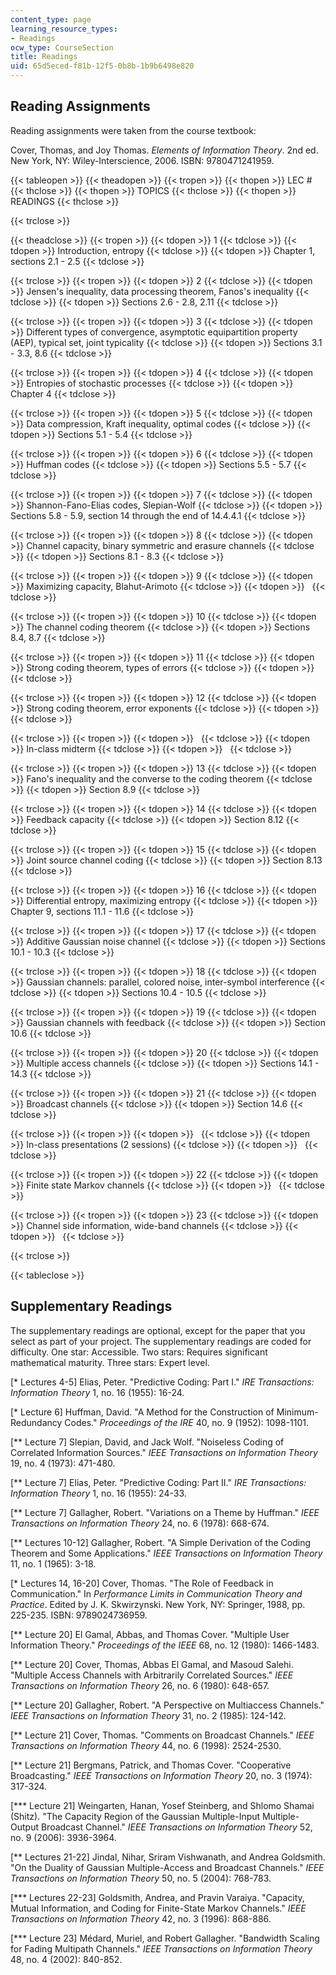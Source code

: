 ```yaml
---
content_type: page
learning_resource_types:
- Readings
ocw_type: CourseSection
title: Readings
uid: 65d5eced-f81b-12f5-0b8b-1b9b6498e820
---
```


Reading Assignments
-------------------

Reading assignments were taken from the course textbook:

Cover, Thomas, and Joy Thomas. _Elements of Information Theory_. 2nd ed. New York, NY: Wiley-Interscience, 2006. ISBN: 9780471241959.

{{< tableopen >}}
{{< theadopen >}}
{{< tropen >}}
{{< thopen >}}
LEC #
{{< thclose >}}
{{< thopen >}}
TOPICS
{{< thclose >}}
{{< thopen >}}
READINGS
{{< thclose >}}

{{< trclose >}}

{{< theadclose >}}
{{< tropen >}}
{{< tdopen >}}
1
{{< tdclose >}}
{{< tdopen >}}
Introduction, entropy
{{< tdclose >}}
{{< tdopen >}}
Chapter 1, sections 2.1 - 2.5
{{< tdclose >}}

{{< trclose >}}
{{< tropen >}}
{{< tdopen >}}
2
{{< tdclose >}}
{{< tdopen >}}
Jensen's inequality, data processing theorem, Fanos's inequality
{{< tdclose >}}
{{< tdopen >}}
Sections 2.6 - 2.8, 2.11
{{< tdclose >}}

{{< trclose >}}
{{< tropen >}}
{{< tdopen >}}
3
{{< tdclose >}}
{{< tdopen >}}
Different types of convergence, asymptotic equipartition property (AEP), typical set, joint typicality
{{< tdclose >}}
{{< tdopen >}}
Sections 3.1 - 3.3, 8.6
{{< tdclose >}}

{{< trclose >}}
{{< tropen >}}
{{< tdopen >}}
4
{{< tdclose >}}
{{< tdopen >}}
Entropies of stochastic processes
{{< tdclose >}}
{{< tdopen >}}
Chapter 4
{{< tdclose >}}

{{< trclose >}}
{{< tropen >}}
{{< tdopen >}}
5
{{< tdclose >}}
{{< tdopen >}}
Data compression, Kraft inequality, optimal codes
{{< tdclose >}}
{{< tdopen >}}
Sections 5.1 - 5.4
{{< tdclose >}}

{{< trclose >}}
{{< tropen >}}
{{< tdopen >}}
6
{{< tdclose >}}
{{< tdopen >}}
Huffman codes
{{< tdclose >}}
{{< tdopen >}}
Sections 5.5 - 5.7
{{< tdclose >}}

{{< trclose >}}
{{< tropen >}}
{{< tdopen >}}
7
{{< tdclose >}}
{{< tdopen >}}
Shannon-Fano-Elias codes, Slepian-Wolf
{{< tdclose >}}
{{< tdopen >}}
Sections 5.8 - 5.9, section 14 through the end of 14.4.4.1
{{< tdclose >}}

{{< trclose >}}
{{< tropen >}}
{{< tdopen >}}
8
{{< tdclose >}}
{{< tdopen >}}
Channel capacity, binary symmetric and erasure channels
{{< tdclose >}}
{{< tdopen >}}
Sections 8.1 - 8.3
{{< tdclose >}}

{{< trclose >}}
{{< tropen >}}
{{< tdopen >}}
9
{{< tdclose >}}
{{< tdopen >}}
Maximizing capacity, Blahut-Arimoto
{{< tdclose >}}
{{< tdopen >}}
 
{{< tdclose >}}

{{< trclose >}}
{{< tropen >}}
{{< tdopen >}}
10
{{< tdclose >}}
{{< tdopen >}}
The channel coding theorem
{{< tdclose >}}
{{< tdopen >}}
Sections 8.4, 8.7
{{< tdclose >}}

{{< trclose >}}
{{< tropen >}}
{{< tdopen >}}
11
{{< tdclose >}}
{{< tdopen >}}
Strong coding theorem, types of errors
{{< tdclose >}}
{{< tdopen >}}
 
{{< tdclose >}}

{{< trclose >}}
{{< tropen >}}
{{< tdopen >}}
12
{{< tdclose >}}
{{< tdopen >}}
Strong coding theorem, error exponents
{{< tdclose >}}
{{< tdopen >}}
 
{{< tdclose >}}

{{< trclose >}}
{{< tropen >}}
{{< tdopen >}}
 
{{< tdclose >}}
{{< tdopen >}}
In-class midterm
{{< tdclose >}}
{{< tdopen >}}
 
{{< tdclose >}}

{{< trclose >}}
{{< tropen >}}
{{< tdopen >}}
13
{{< tdclose >}}
{{< tdopen >}}
Fano's inequality and the converse to the coding theorem
{{< tdclose >}}
{{< tdopen >}}
Section 8.9
{{< tdclose >}}

{{< trclose >}}
{{< tropen >}}
{{< tdopen >}}
14
{{< tdclose >}}
{{< tdopen >}}
Feedback capacity
{{< tdclose >}}
{{< tdopen >}}
Section 8.12
{{< tdclose >}}

{{< trclose >}}
{{< tropen >}}
{{< tdopen >}}
15
{{< tdclose >}}
{{< tdopen >}}
Joint source channel coding
{{< tdclose >}}
{{< tdopen >}}
Section 8.13
{{< tdclose >}}

{{< trclose >}}
{{< tropen >}}
{{< tdopen >}}
16
{{< tdclose >}}
{{< tdopen >}}
Differential entropy, maximizing entropy
{{< tdclose >}}
{{< tdopen >}}
Chapter 9, sections 11.1 - 11.6
{{< tdclose >}}

{{< trclose >}}
{{< tropen >}}
{{< tdopen >}}
17
{{< tdclose >}}
{{< tdopen >}}
Additive Gaussian noise channel
{{< tdclose >}}
{{< tdopen >}}
Sections 10.1 - 10.3
{{< tdclose >}}

{{< trclose >}}
{{< tropen >}}
{{< tdopen >}}
18
{{< tdclose >}}
{{< tdopen >}}
Gaussian channels: parallel, colored noise, inter-symbol interference
{{< tdclose >}}
{{< tdopen >}}
Sections 10.4 - 10.5
{{< tdclose >}}

{{< trclose >}}
{{< tropen >}}
{{< tdopen >}}
19
{{< tdclose >}}
{{< tdopen >}}
Gaussian channels with feedback
{{< tdclose >}}
{{< tdopen >}}
Section 10.6
{{< tdclose >}}

{{< trclose >}}
{{< tropen >}}
{{< tdopen >}}
20
{{< tdclose >}}
{{< tdopen >}}
Multiple access channels
{{< tdclose >}}
{{< tdopen >}}
Sections 14.1 - 14.3
{{< tdclose >}}

{{< trclose >}}
{{< tropen >}}
{{< tdopen >}}
21
{{< tdclose >}}
{{< tdopen >}}
Broadcast channels
{{< tdclose >}}
{{< tdopen >}}
Section 14.6
{{< tdclose >}}

{{< trclose >}}
{{< tropen >}}
{{< tdopen >}}
 
{{< tdclose >}}
{{< tdopen >}}
In-class presentations (2 sessions)
{{< tdclose >}}
{{< tdopen >}}
 
{{< tdclose >}}

{{< trclose >}}
{{< tropen >}}
{{< tdopen >}}
22
{{< tdclose >}}
{{< tdopen >}}
Finite state Markov channels
{{< tdclose >}}
{{< tdopen >}}
 
{{< tdclose >}}

{{< trclose >}}
{{< tropen >}}
{{< tdopen >}}
23
{{< tdclose >}}
{{< tdopen >}}
Channel side information, wide-band channels
{{< tdclose >}}
{{< tdopen >}}
 
{{< tdclose >}}

{{< trclose >}}

{{< tableclose >}}

Supplementary Readings
----------------------

The supplementary readings are optional, except for the paper that you select as part of your project. The supplementary readings are coded for difficulty. One star: Accessible. Two stars: Requires significant mathematical maturity. Three stars: Expert level.

\[\* Lectures 4-5\] Elias, Peter. "Predictive Coding: Part I." _IRE Transactions: Information Theory_ 1, no. 16 (1955): 16-24.

\[\* Lecture 6\] Huffman, David. "A Method for the Construction of Minimum-Redundancy Codes." _Proceedings of the IRE_ 40, no. 9 (1952): 1098-1101.

\[\*\* Lecture 7\] Slepian, David, and Jack Wolf. "Noiseless Coding of Correlated Information Sources." _IEEE Transactions on Information Theory_ 19, no. 4 (1973): 471-480.

\[\*\* Lecture 7\] Elias, Peter. "Predictive Coding: Part II." _IRE Transactions: Information Theory_ 1, no. 16 (1955): 24-33.

\[\*\* Lecture 7\] Gallagher, Robert. "Variations on a Theme by Huffman." _IEEE Transactions on Information Theory_ 24, no. 6 (1978): 668-674.

\[\*\* Lectures 10-12\] Gallagher, Robert. "A Simple Derivation of the Coding Theorem and Some Applications." _IEEE Transactions on Information Theory_ 11, no. 1 (1965): 3-18.

\[\* Lectures 14, 16-20\] Cover, Thomas. "The Role of Feedback in Communication." In _Performance Limits in Communication Theory and Practice_. Edited by J. K. Skwirzynski. New York, NY: Springer, 1988, pp. 225-235. ISBN: 9789024736959.

\[\*\* Lecture 20\] El Gamal, Abbas, and Thomas Cover. "Multiple User Information Theory." _Proceedings of the IEEE_ 68, no. 12 (1980): 1466-1483.

\[\*\* Lecture 20\] Cover, Thomas, Abbas El Gamal, and Masoud Salehi. "Multiple Access Channels with Arbitrarily Correlated Sources." _IEEE Transactions on Information Theory_ 26, no. 6 (1980): 648-657.

\[\*\* Lecture 20\] Gallagher, Robert. "A Perspective on Multiaccess Channels." _IEEE Transactions on Information Theory_ 31, no. 2 (1985): 124-142.

\[\*\* Lecture 21\] Cover, Thomas. "Comments on Broadcast Channels." _IEEE Transactions on Information Theory_ 44, no. 6 (1998): 2524-2530.

\[\*\* Lecture 21\] Bergmans, Patrick, and Thomas Cover. "Cooperative Broadcasting." _IEEE Transactions on Information Theory_ 20, no. 3 (1974): 317-324.

\[\*\*\* Lecture 21\] Weingarten, Hanan, Yosef Steinberg, and Shlomo Shamai (Shitz). "The Capacity Region of the Gaussian Multiple-Input Multiple-Output Broadcast Channel." _IEEE Transactions on Information Theory_ 52, no. 9 (2006): 3936-3964.

\[\*\* Lectures 21-22\] Jindal, Nihar, Sriram Vishwanath, and Andrea Goldsmith. "On the Duality of Gaussian Multiple-Access and Broadcast Channels." _IEEE Transactions on Information Theory_ 50, no. 5 (2004): 768-783.

\[\*\*\* Lectures 22-23\] Goldsmith, Andrea, and Pravin Varaiya. "Capacity, Mutual Information, and Coding for Finite-State Markov Channels." _IEEE Transactions on Information Theory_ 42, no. 3 (1996): 868-886.

\[\*\*\* Lecture 23\] Médard, Muriel, and Robert Gallagher. "Bandwidth Scaling for Fading Multipath Channels." _IEEE Transactions on Information Theory_ 48, no. 4 (2002): 840-852.